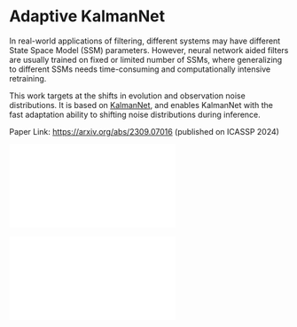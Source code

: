 # Adaptive KalmanNet

In real-world applications of filtering, different systems may have different State Space Model (SSM) parameters. However, neural network aided filters are usually trained on fixed or limited number of SSMs, where generalizing to different SSMs needs time-consuming and computationally intensive retraining. 

This work targets at the shifts in evolution and observation noise distributions. It is based on [KalmanNet](https://arxiv.org/abs/2107.10043), and enables KalmanNet with the fast adaptation ability to shifting noise distributions during inference.

Paper Link: https://arxiv.org/abs/2309.07016 (published on ICASSP 2024)

![Adaptive KalmanNet architecture](images/Overall_arch_v2.pdf)

![Training and inference](images/overall_arch.pdf)